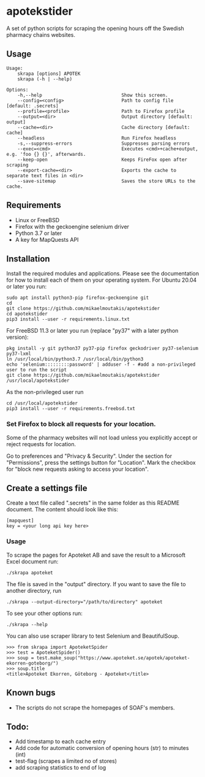 # apotekstider
A set of python scripts for scraping the opening hours off the Swedish pharmacy chains websites.

## Usage

    Usage:
        skrapa [options] APOTEK
        skrapa (-h | --help)
    
    Options:
        -h,--help                             Show this screen.
        --config=<config>                     Path to config file [default: .secrets]
        --profile=<profile>                   Path to Firefox profile
        --output=<dir>                        Output directory [default: output]
        --cache=<dir>                         Cache directory [default: cache]
        --headless                            Run Firefox headless
        -s,--suppress-errors                  Suppresses parsing errors
        --exec=<cmd>                          Executes <cmd>+cache+output, e.g. 'foo {} {}', afterwards.
        --keep-open                           Keeps FireFox open after scraping
        --export-cache=<dir>                  Exports the cache to separate text files in <dir>
        --save-sitemap                        Saves the store URLs to the cache.

## Requirements

* Linux or FreeBSD
* Firefox with the geckoengine selenium driver
* Python 3.7 or later
* A key for MapQuests API

## Installation
Install the required modules and applications. Please see the documentation for how to install each of them on your
operating system. For Ubuntu 20.04 or later you run:

    sudo apt install python3-pip firefox-geckoengine git
    cd 
    git clone https://github.com/mikaelmoutakis/apotekstider
    cd apotekstider
    pip3 install --user -r requirements.linux.txt

For FreeBSD 11.3 or later you run (replace "py37" with a later python version):

    pkg install -y git python37 py37-pip firefox geckodriver py37-selenium py37-lxml
    ln /usr/local/bin/python3.7 /usr/local/bin/python3
    echo 'selenium:::::::::password' | adduser -f - #add a non-privileged user to run the script
    git clone https://github.com/mikaelmoutakis/apotekstider /usr/local/apotekstider


As the non-privileged user run

    cd /usr/local/apotekstider
    pip3 install --user -r requirements.freebsd.txt


###  Set Firefox to block all requests for your location.
Some of the pharmacy websites will not load unless you explicitly accept or reject requests for location.

Go to preferences and "Privacy & Security". Under the section for "Permissions", press the settings button for "Location". Mark the checkbox for "block new requests asking to access your location".

## Create a settings file
Create a text file called ".secrets" in the same folder as this README document.
The content should look like this:

    [mapquest]
    key = <your long api key here>


### Usage
To scrape the pages for Apoteket AB and save the result to a Microsoft Excel document run:

    ./skrapa apoteket

The file is saved in the "output" directory. If you want to save the file to another directory, run

    ./skrapa --output-directory="/path/to/directory" apoteket

To see your other options run:

    ./skrapa --help

You  can also use scraper library to test Selenium and BeautifulSoup.

    >>> from skrapa import ApoteketSpider
    >>> test = ApoteketSpider()
    >>> soup = test.make_soup("https://www.apoteket.se/apotek/apoteket-ekorren-goteborg/")
    >>> soup.title
    <title>Apoteket Ekorren, Göteborg - Apoteket</title>


## Known bugs
* The scripts do not scrape the homepages of SOAF's members.


## Todo:
* Add timestamp to each cache entry
* Add code for automatic conversion of opening hours (str) to minutes (int)
* test-flag (scrapes a limited no of stores)
* add scraping statistics to end of log
